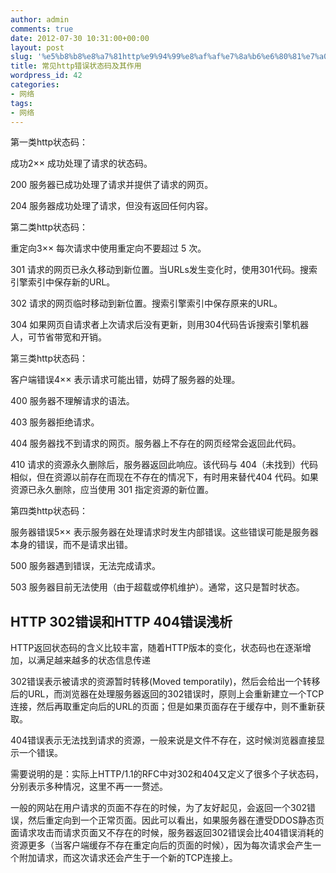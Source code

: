 ```yaml
---
author: admin
comments: true
date: 2012-07-30 10:31:00+00:00
layout: post
slug: '%e5%b8%b8%e8%a7%81http%e9%94%99%e8%af%af%e7%8a%b6%e6%80%81%e7%a0%81%e5%8f%8a%e5%85%b6%e4%bd%9c%e7%94%a8'
title: 常见http错误状态码及其作用
wordpress_id: 42
categories:
- 网络
tags:
- 网络
---
```








第一类http状态码：  

成功2×× 成功处理了请求的状态码。  

200 服务器已成功处理了请求并提供了请求的网页。  

204 服务器成功处理了请求，但没有返回任何内容。  

第二类http状态码：  

重定向3×× 每次请求中使用重定向不要超过 5 次。  

301 请求的网页已永久移动到新位置。当URLs发生变化时，使用301代码。搜索引擎索引中保存新的URL。   

302 请求的网页临时移动到新位置。搜索引擎索引中保存原来的URL。   

304 如果网页自请求者上次请求后没有更新，则用304代码告诉搜索引擎机器人，可节省带宽和开销。   

第三类http状态码：  

客户端错误4×× 表示请求可能出错，妨碍了服务器的处理。   

400 服务器不理解请求的语法。  

403 服务器拒绝请求。  

404 服务器找不到请求的网页。服务器上不存在的网页经常会返回此代码。   

410 请求的资源永久删除后，服务器返回此响应。该代码与 404（未找到）代码相似，但在资源以前存在而现在不存在的情况下，有时用来替代404 代码。如果资源已永久删除，应当使用 301 指定资源的新位置。  

第四类http状态码：  

服务器错误5×× 表示服务器在处理请求时发生内部错误。这些错误可能是服务器本身的错误，而不是请求出错。  

500 服务器遇到错误，无法完成请求。   

503 服务器目前无法使用（由于超载或停机维护）。通常，这只是暂时状态。  












## HTTP 302错误和HTTP 404错误浅析







HTTP返回状态码的含义比较丰富，随着HTTP版本的变化，状态码也在逐渐增加，以满足越来越多的状态信息传递




302错误表示被请求的资源暂时转移(Moved temporatily)，然后会给出一个转移后的URL，而浏览器在处理服务器返回的302错误时，原则上会重新建立一个TCP连接，然后再取重定向后的URL的页面；但是如果页面存在于缓存中，则不重新获取。




404错误表示无法找到请求的资源，一般来说是文件不存在，这时候浏览器直接显示一个错误。




需要说明的是：实际上HTTP/1.1的RFC中对302和404又定义了很多个子状态码，分别表示多种情况，这里不再一一赘述。




一般的网站在用户请求的页面不存在的时候，为了友好起见，会返回一个302错误，然后重定向到一个正常页面。因此可以看出，如果服务器在遭受DDOS静态页面请求攻击而请求页面又不存在的时候，服务器返回302错误会比404错误消耗的资源更多（当客户端缓存不存在重定向后的页面的时候），因为每次请求会产生一个附加请求，而这次请求还会产生于一个新的TCP连接上。






